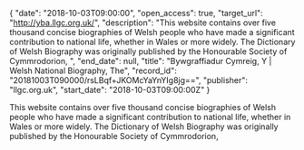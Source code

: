 {
  "date": "2018-10-03T09:00:00", 
  "open_access": true, 
  "target_url": "http://yba.llgc.org.uk/", 
  "description": "This website contains over five thousand concise biographies of Welsh people who have made a significant contribution to national life, whether in Wales or more widely. The Dictionary of Welsh Biography was originally published by the Honourable Society of Cymmrodorion, ", 
  "end_date": null, 
  "title": "Bywgraffiadur Cymreig, Y | Welsh National Biography, The", 
  "record_id": "20181003T090000/rsLBqf+JKOMcYaYnYIg8jg==", 
  "publisher": "llgc.org.uk", 
  "start_date": "2018-10-03T09:00:00Z"
}

This website contains over five thousand concise biographies of Welsh people who have made a significant contribution to national life, whether in Wales or more widely. The Dictionary of Welsh Biography was originally published by the Honourable Society of Cymmrodorion, 